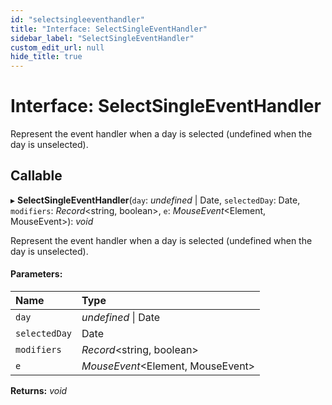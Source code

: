 ```yaml
---
id: "selectsingleeventhandler"
title: "Interface: SelectSingleEventHandler"
sidebar_label: "SelectSingleEventHandler"
custom_edit_url: null
hide_title: true
---
```


# Interface: SelectSingleEventHandler

Represent the event handler when a day is selected (undefined when the day is unselected).

## Callable

▸ **SelectSingleEventHandler**(`day`: *undefined* \| Date, `selectedDay`: Date, `modifiers`: *Record*<string, boolean\>, `e`: *MouseEvent*<Element, MouseEvent\>): *void*

Represent the event handler when a day is selected (undefined when the day is unselected).

#### Parameters:

Name | Type |
:------ | :------ |
`day` | *undefined* \| Date |
`selectedDay` | Date |
`modifiers` | *Record*<string, boolean\> |
`e` | *MouseEvent*<Element, MouseEvent\> |

**Returns:** *void*
